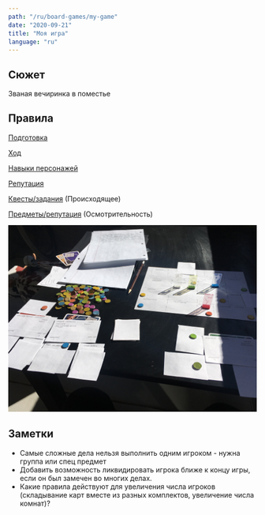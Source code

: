 ```yaml
---
path: "/ru/board-games/my-game"
date: "2020-09-21"
title: "Моя игра"
language: "ru"
---
```


## Сюжет

Званая вечиринка в поместье


## Правила

[Подготовка](./my-game/setup)

[Ход](./my-game/turns)

[Навыки персонажей](./my-game/abilities)

[Репутация](./my-game/reputation)

[Квесты/задания](./my-game/quests) (Происходящее)

[Предметы/репутация](./my-game/items) (Осмотрительность)

![Расклад на столе](./my-game/table-layout.jpg)


## Заметки

- Самые сложные дела нельзя выполнить одним игроком - нужна группа или спец предмет
- Добавить возможность ликвидировать игрока ближе к концу игры, если он был замечен во многих делах.
- Какие правила действуют для увеличения числа игроков (складывание карт вместе из разных комплектов, увеличение числа комнат)?